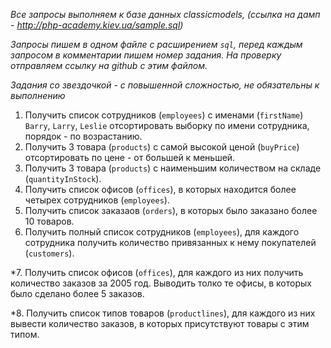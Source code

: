 *Все запросы выполняем к базе данных classicmodels, (ссылка на дамп - http://php-academy.kiev.ua/sample.sql)*

*Запросы пишем в одном файле с расширением `sql`, перед каждым запросом в комментарии пишем номер задания. На проверку отправляем ссылку на github с этим файлом.*

*Задания со звездочкой - с повышенной сложностью, не обязательны к выполнению*

1. Получить список сотрудников (`employees`) c именами (`firstName`) `Barry`, `Larry`, `Leslie` отсортировать выборку по имени сотрудника, порядок - по возрастанию.
2. Получить 3 товара (`products`) с самой высокой ценой (`buyPrice`) отсортировать по цене - от большей к меньшей.
3. Получить 3 товара (`products`) с наименьшим количеством на складе (`quantityInStock`).
4. Получить список офисов (`offices`), в которых находится более четырех сотрудников (`employees`).
5. Получить список заказаов (`orders`), в которых было заказано более 10 товаров.
6. Получить полный список сотрудников (`employees`), для каждого сотрудника получить количество привязанных к нему покупателей (`customers`).
 
*7. Получить список офисов (`offices`), для каждого из них получить количество заказов за 2005 год. Выводить толко те офисы, в которых было сделано более 5 заказов.

*8. Получить список типов товаров (`productlines`), для каждого из них вывести количество заказов, в которых присутствуют товары с этим типом.
 